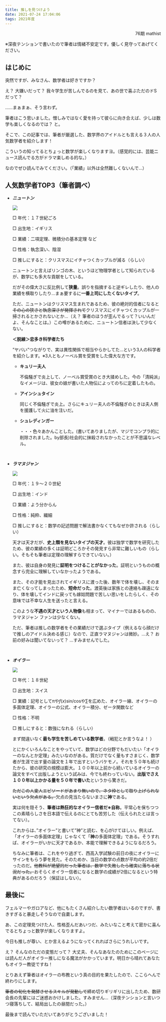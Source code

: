 ```yaml
---
title: 推しを見つけよう
date: 2021-07-24 17:04:06
tags: 2021年度
---
```



<div style="text-align: right">76期 mathist </div>

※深夜テンションで書いたので筆者は情緒不安定です。優しく見守ってあげてください。



## はじめに

突然ですが、みなさん、数学者は好きですか？ 

え？ 大嫌いだって？ 我々学生が苦しんでるのを見て、あの世で喜ぶただのドSだって？ 

......まぁまぁ、そう言わず。

筆者はこう思いました。憎しみではなく愛を持って彼らに向き合えば、少しは数学も楽しくなるのでは？ と。

そこで、この記事では、筆者が厳選した、数学界のアイドルとも言える３人の人気数学者を紹介します！ 

こういうの知ってるとちょっと数学が楽しくなりますヨ。（感覚的には、芸能ニュース読んでる方がドラマ楽しめる的な。）

なのでぜひ読んでみてください。（「業績」以外は全然難しくないんで...）





## 人気数学者TOP3（筆者調べ）

* ***ニュートン*** 

  ![](https://dm2302files.storage.live.com/y4m-eeF54Ow7dwla_It2H6Dpzfat_NhfIRCawMLVQA9DcKC3pk3ZUjRo2Yea02iyAiQDHmaa-ms8vPHbZXQcPAmeq1nsmhsMVxP3gFsHf4d079qJmsqtcmcHzgxhXaNkJQXfQ3FZNloLOYR_sKVYyMlXtXefpi8UTPRWPsZ369sxjIH_vQP0DDKAbUHh0YregbJ?width=800&height=559&cropmode=none)

  □ 年代：１７世紀ごろ  

  □ 出生地：イギリス

  □ 業績：二項定理、微積分の基本定理 など

  □ 性格：執念深い、陰湿

  □ 推しにすると：クリスマスにイチャつくカップルが減る（らしい）

  

  ニュートンと言えばリンゴの木、というほど物理学者として知られているが、数学にも多大な貢献をしている。

  だがその偉大さに反比例して**狭量**。誤りを指摘すると逆ギレしたり、他人の業績を横取りしたり...まぁ要するに**一番上司にしたくないタイプ**。

  ただ、ニュートンはクリスマス生まれであるため、彼の絶対的信者になると~~その心の狭さと執念深さが発揮されて~~クリスマスにイチャつくカップルが一掃されるとかされないとか...（え？ 筆者のほうが歪んでるって？いいんだよ、そんなことは。）この噂があるために、ニュートン信者は決して少なくない。

   

  **＜脱線＞恋多き科学者たち**

  ”ヤバい”つながりで、実は異性関係で相当やらかしてた...という3人の科学者を紹介します。※3人ともノーベル賞を受賞をした偉大な方です。

  * **キュリー夫人**

    不倫騒ぎで炎上して、ノーベル賞受賞のとき大揉めした。今の「清純派」なイメージは、彼女の娘が書いた人物伝によってのちに定着したもの。

    

  * **アインシュタイン**

    同じく不倫騒ぎで炎上。さらにキュリー夫人の不倫騒ぎのときは夫人側を援護して火に油を注いだ。

    

  * **シュレディンガー**

    ・・・色々あかんことした。(書いてありましたが、マジでコンプラ的に削除されました。by部長)社会的に抹殺されなかったことが不思議なレベル。
<br/>




* ***ラマヌジャン*** 

  ![](https://dm2302files.storage.live.com/y4m1kCJJAFKLGwutQjQxAYrYP7OTTtsnfLnXs7ab8X4Vz3TtKcOCg7pJCV1woiRPNWtHhUci-leK_5qk4wabFsKy9RG8vt0vOMG__aaFhM_RxncF4-6qsf0Fo3rC2MfQzs5pl5zklqeVxhuzZynrsNRc6dGA3IpSCtFRUrCAw7QYymegL-MImmQQXUh6imTs725?width=960&height=1315&cropmode=none)

  □ 年代：１９～２０世紀  

  □ 出生地：インド

  □ 業績：よう分からん

  □ 性格：純粋、繊細

  □ 推しにすると：数学の記述問題で解法書かなくてもなぜか許される（らしい）

   

  天才は天才だが、**史上類を見ないタイプの天才**。彼は独学で数学を研究したため、彼の業績の多くは証明どころかその発見すら非常に難しいもの（らしい。そもそも筆者は定理の理解すらできていない。）

  また、彼は自身の発見に**証明をつけることがなかった**。証明というものの概念すら完全に理解していなかったようである。

  また、その才能を見出されてイギリスに渡った後、数年で体を壊し、そのまま亡くなってしまったため、**短命だった**。渡英後は家族との連絡も疎遠になり、体を壊してインドに戻っても嫁姑問題で苦しい思いをしたらしく、その意味では不幸な人生を送ったと言える。

  このような**不遇の天才という人物像**も相まって、マイナーではあるものの、ラマヌジャン ファンは少なくない。

  ただ、筆者は推しの数学者をその業績だけで選ぶタイプ（例えるなら顔だけで推しのアイドル決める感じ）なので、正直ラマヌジャンは微妙。...え？ お前の好みは聞いてないって？ ...すみませんでした。
<br/>
   

   

* ***オイラー***

  ![](https://dm2302files.storage.live.com/y4mIPOBmOSXHQVLDBlGBD-bfYCeMge00mBsv-Thy_o3iuWoLWAoF4BWhQjuGoDDwT15Hghf_R1EUbvDJeay4zZmkb_rWqWMenMgmXR5UouFUEID3-gvVUCgL4YC5Buy9urL6lKw7f38ScXRKxArVLS5ZuzLJzn7ThKiuqTX4Ofio5trEPYhMv44qbf-Fl8VrE00?width=614&height=767&cropmode=none)

  □ 年代：１８世紀  

  □ 出生地：スイス

  □ 業績：記号としてπや$f(x)$sin/cosや∑を広めた、オイラー線、オイラーの多面体定理、オイラーの公式、オイラー積分、ゼータ関数など

  □ 性格：不明

  □ 推しにすると：数強になれる（らしい）

  

  まず間違いなく**最も学生を苦しめている数学者**。（戦犯とか言うなよ！ ）

  とにかくいろんなことをやっていて、数学はどの分野でもだいたい「オイラーのなんとか定理」みたいなのがある。質だけでなく量もすさまじく、数学者が生涯で出す量の論文を１年で出すというバケモノ。それを５０年も続けたから、彼の研究の規模は膨大。１００年以上前から続いているオイラーの論文をすべて出版しようという試みは、今でも終わっていない。**出版でさえ１００年以上かかる量を５０年で書いた**というから驚きだ。

  ~~ただこの人変人エピソードがあまり無いので、ネタ枠として取り上げられないという欠点がある。~~欠点の見当たらないまさに**神**である。
  
  実は何を隠そう、**筆者は熱狂的なオイラー信者だ※自称**。平常心を保ちつつこの素晴らしさを日本語で伝えるのにとても苦労した（伝えられたとは言ってない）。
  
  これからは、”オイラー”と書いて”神”と読む、を心がけてほしい。例えば、「オイラーの多面体定理」じゃなくて「**神**の多面体定理」である。そうすれば、オイラーがいかに天才であるか、本能で理解できるようになるだろう。
  
  ちなみに筆者は、これをやり過ぎて、西高入学試験の前日の夜にオイラーにサインをもらう夢を見た。そのためか、当日の数学の点数が平均の約2倍だったのだ。~~他教科が絶望的だった筆者は、数学で失敗したら確実に落ちる状況だった。~~おそらくオイラー信者になると数学の成績が2倍になるという特典があるのだろう（保証はしない）。
  
  
  
  

## 最後に

フェルマーやガロアなど、他にもたくさん紹介したい数学者はいるのですが、書きすぎると暴走しそうなので自粛します。

あ、この定理見つけた人、性格歪んだあいつだ、みたいなこと考えて密かに喜んでるとちょっと数学が楽しくなりますよ。

今日も推しが尊い、とか言えるようになってくれればさらにうれしいです。

え？ そんなのただの変態だって？ 大丈夫、そんなあなたのためにこのページには読んだ人がオイラー推しになる魔法がかかっています。明日から晴れてあなたもオイラー教徒ですね！ 

とりあえず筆者はオイラーの布教という真の目的を果たしたので、ここらへんで終わりにします。

~~筆者の旬化を発酵させるスキルが発動して~~締め切りギリギリに出したため、数研会長の先輩にはご迷惑おかけしました。すみません...（深夜テンションと言いつつ寝落ちして、結局出したの昼間だった。）

最後まで読んでいただいてありがとうございました！


